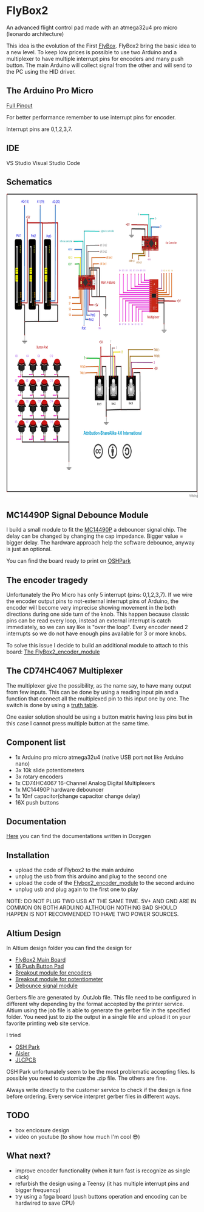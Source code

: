 # FlyBox2
An advanced flight control pad made with an atmega32u4 pro micro (leonardo architecture)

This idea is the evolution of the First [FlyBox](https://github.com/mancio/FlyBox). FlyBox2 bring the basic idea to a new level. To keep low prices is possible to use two Arduino and a multiplexer to have multiple interrupt pins for encoders and many push button.
The main Arduino will collect signal from the other and will send to the PC using the HID driver. 

## The Arduino Pro Micro
[Full Pinout](https://cdn.sparkfun.com/datasheets/Dev/Arduino/Boards/ProMicro16MHzv1.pdf)

For better performance remember to use interrupt pins for encoder. 

Interrupt pins are 0,1,2,3,7.

## IDE
VS Studio Visual Studio Code 

## Schematics

<p align="center">
<img src="https://github.com/mancio/FlyBox2/blob/master/fritzing/project/main_with_module_bb.jpg" width="850" height="800" />
</p>

## MC14490P Signal Debounce Module

I build a small module to fit the [MC14490P](https://www.onsemi.com/pub/Collateral/MC14490-D.PDF) a debouncer signal chip. The delay can be changed by changing the cap impedance. Bigger value = bigger delay.
The hardware approach help the software debounce, anyway is just an optional.

You can find the board ready to print on [OSHPark](https://oshpark.com/shared_projects/8fIAeRlI)

## The encoder tragedy 

Unfortunately the Pro Micro has only 5 interrupt (pins: 0,1,2,3,7). If we wire the encoder output pins to not-external interrupt pins of Arduino, the encoder will become very imprecise showing movement in the both directions during one side turn of the knob.
This happen because classic pins can be read every loop, instead an external interrupt is catch immediately, so we can say like is "over the loop".
Every encoder need 2 interrupts so we do not have enough pins available for 3 or more knobs.

To solve this issue I decide to build an additional module to attach to this board: [The FlyBox2_encoder_module](https://github.com/mancio/FlyBox2_encoder_module)

## The CD74HC4067 Multiplexer

The multiplexer give the possibility, as the name say, to have many output from few inputs. This can be done by using a
reading input pin and a function that connect all the multiplexed pin to this input one by one. The switch is done by using a [truth table](https://www.instructables.com/id/Tutorial-74HC4067-16-Channel-Analog-Multiplexer-De/).

One easier solution should be using a button matrix having less pins but in this case I cannot press multiple button at the same 
time.

## Component list

* 1x Arduino pro micro atmega32u4 (native USB port not like Arduino nano)
* 3x 10k slide potentiometers
* 3x rotary encoders 
* 1x CD74HC4067 16-Channel Analog Digital Multiplexers
* 1x MC14490P hardware debouncer
* 1x 10nf capacitor(change capacitor change delay)
* 16X push buttons

## Documentation

[Here](http://mancioboxblog.altervista.org/flybox2Doc/files.html) you can find the documentations written in Doxygen 

## Installation

* upload the code of Flybox2 to the main arduino
* unplug the usb from this arduino and plug to the second one
* upload the code of the [Flybox2_encoder_module](https://github.com/mancio/FlyBox2_encoder_module) to the second arduino
* unplug usb and plug again to the first one to play

NOTE: DO NOT PLUG TWO USB AT THE SAME TIME. 5V+ AND GND ARE IN COMMON ON BOTH ARDUINO
ALTHOUGH NOTHING BAD SHOULD HAPPEN IS NOT RECOMMENDED TO HAVE TWO POWER SOURCES.

## Altium Design

In Altium design folder you can find the design for
* [FlyBox2 Main Board](https://github.com/mancio/FlyBox2/tree/master/AltiumProject/Flybox2_main_board)
* [16 Push Button Pad](https://github.com/mancio/FlyBox2/tree/master/AltiumProject/ButtonPad)
* [Breakout module for encoders](https://github.com/mancio/FlyBox2/tree/master/AltiumProject/Encoder_Breakout_Module)
* [Breakout module for potentiometer](https://github.com/mancio/FlyBox2/tree/master/AltiumProject/Potentiometer_breakout_module)
* [Debounce signal module](https://github.com/mancio/FlyBox2/tree/master/AltiumProject/MC14490P_module)

Gerbers file are generated by .OutJob file. This file need to be configured in different why depending by the
format accepted by the printer service.
Altium using the job file is able to generate the gerber file in the specified folder. You need just to zip the output in a single file and upload it on your favorite printing web site service.

I tried
* [OSH Park](https://oshpark.com/)
* [Aisler](https://aisler.net/)
* [JLCPCB](https://jlcpcb.com/)

OSH Park unfortunately seem to be the most problematic accepting files. Is possible you need to customize the .zip file.
The others are fine.

Always write directly to the customer service to check if the design is fine before ordering. Every service interpret gerber
files in different ways.

## TODO
* box enclosure design
* video on youtube (to show how much I'm cool 😎)

## What next?

* improve encoder functionality (when it turn fast is recognize as single click)
* refurbish the design using a Teensy (it has multiple interrupt pins and bigger frequency)
* try using a fpga board (push buttons operation and encoding can be hardwired to save CPU)


